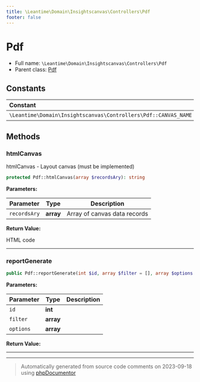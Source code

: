 ```yaml
---
title: \Leantime\Domain\Insightscanvas\Controllers\Pdf
footer: false
---
```


# Pdf





* Full name: `\Leantime\Domain\Insightscanvas\Controllers\Pdf`
* Parent class: [Pdf](../../../../../classes.md)



## Constants

| Constant | Type | Value |
|:---      |:---  |:---   |
|`\Leantime\Domain\Insightscanvas\Controllers\Pdf::CANVAS_NAME`||&#039;insights&#039;|

## Methods

### htmlCanvas

htmlCanvas -  Layout canvas (must be implemented)

```php
protected Pdf::htmlCanvas(array $recordsAry): string
```








**Parameters:**

| Parameter | Type | Description |
|-----------|------|-------------|
| `recordsAry` | **array** | Array of canvas data records |


**Return Value:**

HTML code



---
### reportGenerate



```php
public Pdf::reportGenerate(int $id, array $filter = [], array $options = []): string
```








**Parameters:**

| Parameter | Type | Description |
|-----------|------|-------------|
| `id` | **int** |  |
| `filter` | **array** |  |
| `options` | **array** |  |


**Return Value:**





---


---
> Automatically generated from source code comments on 2023-09-18 using [phpDocumentor](http://www.phpdoc.org/)
